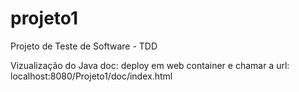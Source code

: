 # projeto1

Projeto de Teste de Software - TDD

Vizualização do Java doc: deploy em web container e chamar a url: localhost:8080/Projeto1/doc/index.html 
